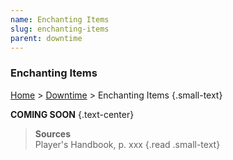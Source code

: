```yaml
---
name: Enchanting Items
slug: enchanting-items
parent: downtime
---
```

### Enchanting Items
[Home](dm-operations-center) > [Downtime](downtime) > Enchanting Items {.small-text}

**COMING SOON** {.text-center}

> **Sources** <br/>
> Player's Handbook, p. xxx
{.read .small-text}
